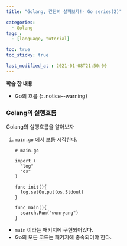 ```yaml
---
title: "Golang, 간단히 살펴보자!- Go series(2)"

categories:
  - Golang
tags :
  - [language, tutorial]

toc: true
toc_sticky: true

last_modified_at : 2021-01-08T21:50:00
---
```


**학습 한 내용**
- Go의 흐름
{: .notice--warning}

### Golang의 실행흐름
Golang의 실행흐름을 알아보자  
1. `main.go` 에서 보통 시작한다.  
    ```golang  
    # main.go

    import (
      "log"
      "os"
    )

    func init(){
      log.setOutput(os.Stdout)
    }

    func main(){
      search.Run("wonryang")
    }
    ```
    
  - `main` 이라는 패키지에 구현되어있다.
  - Go의 모든 코드는 패키지에 종속되어야 한다.

  
  